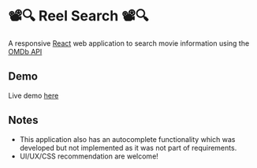 📽️🔍 Reel Search 📽️🔍
=======================

A responsive [React](https://reactjs.org/) web application to search movie information using the [OMDb API](https://www.omdbapi.com/)


## Demo

Live demo [here](https://ebonow.github.io/reel-search/index.html)


## Notes

- This application also has an autocomplete functionality which was developed but not implemented as it was not part of requirements.
- UI/UX/CSS recommendation are welcome!
